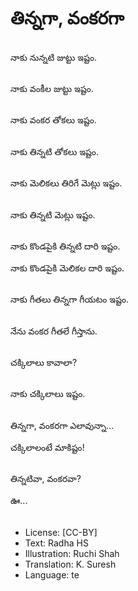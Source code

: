 # తిన్నగా, వంకరగా

##
నాకు నున్నటి జుట్టు ఇష్టం. 

##
నాకు వంకీల జుట్టు ఇష్టం. 

##
నాకు వంకర తోకలు ఇష్టం. 

##
నాకు తిన్నటి తోకలు ఇష్టం. 

##
నాకు మెలికలు తిరిగే మెట్లు ఇష్టం. 

##
నాకు తిన్నటి మెట్లు ఇష్టం. 

##
నాకు కొండపైకి తిన్నటి దారి ఇష్టం. 

నాకు కొండపైకి మెలికల దారి ఇష్టం. 

##
నాకు గీతలు తిన్నగా గీయటం ఇష్టం.

##
నేను వంకర గీతలే గీస్తాను. 

##
చక్కిలాలు కావాలా? 

##
నాకు చక్కిలాలు ఇష్టం. 

##
తిన్నగా, వంకరగా ఎలావున్నా...

చక్కిలాలంటే మాకిష్టం! 

##
తిన్నటివా, వంకరవా? 

ఊ... 

##
* License: [CC-BY]
* Text: Radha HS
* Illustration: Ruchi Shah
* Translation: K. Suresh
* Language: te
